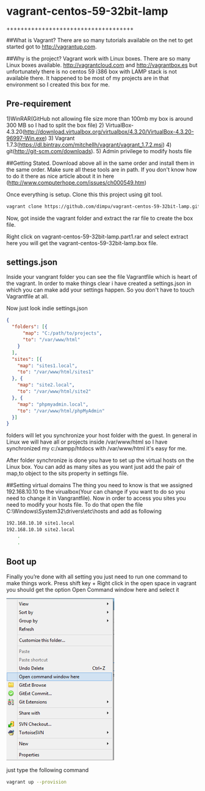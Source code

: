 # vagrant-centos-59-32bit-lamp
++++++++++++++++++++++++++++++++++++

##What is Vagrant?
There are so many tutorials available on the net to get started got to http://vagrantup.com.

##Why is the project?
Vagrant work with Linux boxes. There are so many Linux boxes available. http://vagrantcloud.com and
http://vagrantbox.es but unfortunately there is no centos 59 i386 box with LAMP stack is not available there. It happened to be most of my projects are in that environment so I created this box for me.

## Pre-requirement
1)WinRAR(GitHub not allowing file size more than 100mb my box is around 300 MB so I had to split the box file)
2) VirtualBox-4.3.20(http://download.virtualbox.org/virtualbox/4.3.20/VirtualBox-4.3.20-96997-Win.exe)
3) Vagrant 1.7.3(https://dl.bintray.com/mitchellh/vagrant/vagrant_1.7.2.msi)
4) git(http://git-scm.com/downloads).
5) Admin privilege to modify hosts file

##Getting Stated.
Download above all in the same order and install them in the same order. Make sure all these tools are in path. If you don't know how to do it there as nice article about it in here (http://www.computerhope.com/issues/ch000549.htm)

Once everything is setup. Clone this this project using git tool.

```bash
vagrant clone https://github.com/dimpu/vagrant-centos-59-32bit-lamp.git

```

Now, got inside the vagrant folder and extract the rar file to create the box file.

Right click on vagrant-centos-59-32bit-lamp.part1.rar and select extract here you will get the vagrant-centos-59-32bit-lamp.box file.

## settings.json
Inside your vangrant folder you can see the file Vagrantfile which is heart of the vagrant. In order to make things clear i have created a settings.json in which you can make add your settings happen. So you don't have to touch Vagrantfile at all.

Now just look indie settings.json
```json
{
  "folders": [{
      "map": "C:/path/to/projects",
      "to": "/var/www/html"
    }
  ],
  "sites": [{
    "map": "sites1.local",
    "to": "/var/www/html/sites1"
  }, {
    "map": "site2.local",
    "to": "/var/www/html/site2"
  }, {
    "map": "phpmyadmin.local",
    "to": "/var/www/html/phpMyAdmin"
  }]
}
```
folders will let you synchronize your host folder with the guest. In general in Linux we will have all or projects inside /var/www/html so I have synchronized my  c:/xampp/htdocs with /var/www/html it's easy for me.

After folder synchronize is done you have to set up the virtual hosts on the Linux box. You can add as many sites as you want just add the pair of map,to object to the sits property in settings file.

##Setting virtual domains 
The thing you need to know is that we assigned 192.168.10.10 to the virualbox(Your can change if you want to do so you need to change it in Vangrantfile). Now in order to access you sites you need to modify your hosts file. To do that open the file C:\Windows\System32\drivers\etc\hosts and add as following

``` bash
192.168.10.10 site1.local
192.168.10.10 site2.local
 	.
 	.

```

## Boot up
Finally you’re done with all setting you just need to run one command to make things work.
Press shift key + Right click in the open space in vagrant you should get the option Open Command window here and select it

![Open cmd here](https://github.com/dimpu/vagrant-centos-59-32bit-lamp/raw/master/src/imgs/open-cmd-here.png )

just type the following command 

```bash
vagrant up --provision

```
